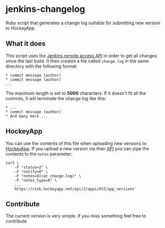 jenkins-changelog
=================

Ruby script that generates a change log suitable for submitting new version to HockeyApp.

What it does
------------

This script uses the [Jenkins remote access API](https://wiki.jenkins-ci.org/display/JENKINS/Remote+access+API) in order to get all changes since the last build. It then creates a file called `change.log` in the same directory with the following format:

	* commit message (author)
	* commit message (author)
	...
	
The maximum length is set to **5000** characters. If it doesn't fit all the commits, it will terminate the change log like this:

	* ...
	* commit message (author)
	* And many more ...

HockeyApp
---------

You can use the contents of this file when uploading new versions to [HockeyApp](http://www.hockeyapp.net). If you upload a new version via their [API](http://support.hockeyapp.net/kb/api/api-upload-new-versions) you can pipe the contents to the `notes` parameter:

	curl \
		-F "status=2" \
		-F "notify=0" \
		-F "notes=$(cat change.log)" \
		-F "notes_type=0" \
		...
		https://rink.hockeyapp.net/api/2/apps/XYZ/app_versions'

Contribute
----------

The current version is very simple. If you miss something feel free to contribute.